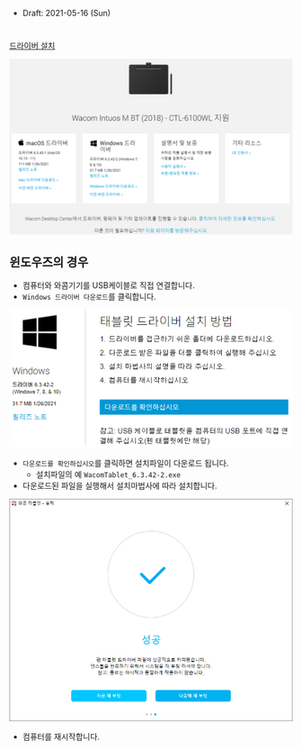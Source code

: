 * Draft: 2021-05-16 (Sun)

# 

[드라이버 설치](https://www.wacom.com/ko-kr/support/product-support/drivers)

<img src='images/watcom_intuos-m_bt_2018-ctl-6100wl-driver_download.png'>

## 윈도우즈의 경우
* 컴퓨터와 와콤기기를 USB케이블로 직접 연결합니다.
* `Windows 드라이버 다운로드`를 클릭합니다.

<img src='images/watcom_intuos-m_bt_2018-ctl-6100wl-driver_download-2.png'>

* `다운로드를 확인하십시오`를 클릭하면 설치파일이 다운로드 됩니다. 
  * 설치파일의 예 `WacomTablet_6.3.42-2.exe`
* 다운로드된 파일을 실행해서 설치마법사에 따라 설치합니다.

<img src='images/watcom_intuos-m_bt_2018-ctl-6100wl-driver_install-success.png'>

* 컴퓨터를 재시작합니다.
